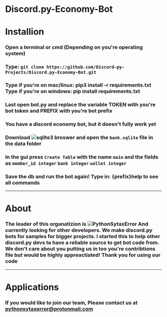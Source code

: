# Discord.py-Economy-Bot

# Installion
### Open a terminal or cmd (Depending on you're operating system)
### Type: ```git clone https://github.com/Discord-py-Projects/Discord.py-Economy-Bot.git```
### Type if you're on mac/linux: pip3 install -r requirements.txt Type if you're on windows: pip install requirements.txt
### Last open bot.py and replace the variable TOKEN with you're bot token and PREFIX with you're bot prefix
### You have a discord economy bot, but it doesn't fully work yet
### Download ![sqlite3 broswer](https://sqlitebrowser.org/dl/) and open the ```bank.sqlite``` file in the data folder
### In the gui press ```Create Table``` with the name ```main``` and the fields as ```member_id integer``` ```bank integer``` ```wallet integer```
### Save the db and run the bot again! Type in: {prefix}help to see all commands

---

# About
### The leader of this organatizion is ![PythonSytaxError](https://github.com/PythonSyntaxError) And currently looking for other developers. We make discord.py bots for samples for bigger projects. I started this to help other discord.py devs to have a reliable source to get bot code from. We don't care about you putting us in too you're contribtions file but would be highly appreactiated! Thank you for using our code

---

# Applications
### If you would like to join our team, Please contact us at pythonsytaxerror@protonmail.com
